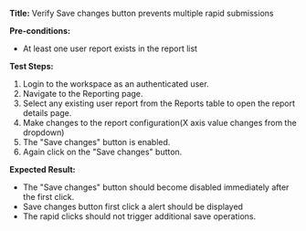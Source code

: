 **Title:** Verify Save changes button prevents multiple rapid submissions

**Pre-conditions:**
* At least one user report exists in the report list

**Test Steps:**
1. Login to the workspace as an authenticated user.
2. Navigate to the Reporting page.
3. Select any existing user report from the Reports table to open the report details page.
4. Make changes to the report configuration(X axis value changes from the dropdown)
5. The "Save changes" button is enabled.
6. Again click on the "Save changes" button.

**Expected Result:**
* The "Save changes" button should become disabled immediately after the first click.
* Save changes button first click a alert should be displayed
* The rapid clicks should not trigger additional save operations.
